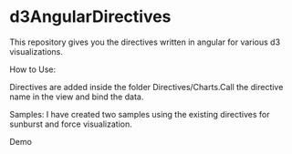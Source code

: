 # d3AngularDirectives

This repository gives you the directives written in angular for various d3 visualizations.

How to Use:

Directives are added inside the folder Directives/Charts.Call the directive name in the view and bind the data. 

Samples:
I have created two samples using the existing directives for sunburst and force visualization.

Demo

